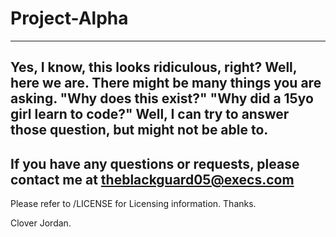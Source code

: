 # Project-Alpha
---
**Yes, I know, this looks ridiculous, right? Well, here we are.
There might be many things you are asking. "Why does this exist?" "Why did a 15yo girl learn to code?" Well,
I can try to answer those question, but might not be able to.**
---
If you have any questions or requests, please contact me at theblackguard05@execs.com
---
Please refer to /LICENSE for Licensing information. Thanks.

Clover Jordan.